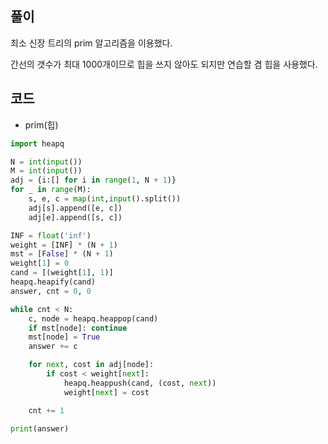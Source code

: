 ## 풀이

최소 신장 트리의 prim 알고리즘을 이용했다.

간선의 갯수가 최대 1000개이므로 힙을 쓰지 않아도 되지만 연습할 겸 힙을 사용했다.



## 코드

- prim(힙)

```python
import heapq

N = int(input())
M = int(input())
adj = {i:[] for i in range(1, N + 1)}
for _ in range(M):
    s, e, c = map(int,input().split())
    adj[s].append([e, c])
    adj[e].append([s, c])

INF = float('inf')
weight = [INF] * (N + 1)
mst = [False] * (N + 1)
weight[1] = 0
cand = [(weight[1], 1)]
heapq.heapify(cand)
answer, cnt = 0, 0

while cnt < N:
    c, node = heapq.heappop(cand)
    if mst[node]: continue
    mst[node] = True
    answer += c

    for next, cost in adj[node]:
        if cost < weight[next]:
            heapq.heappush(cand, (cost, next))
            weight[next] = cost

    cnt += 1

print(answer)
```

